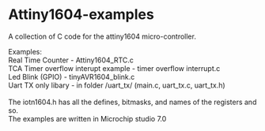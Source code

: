 # Attiny1604-examples

A collection of C code for the attiny1604 micro-controller. 

Examples: <br />
Real Time Counter - Attiny1604_RTC.c <br />
TCA Timer overflow interupt example - timer overflow interrupt.c <br />
Led Blink (GPIO) - tinyAVR1604_blink.c <br />
Uart TX only libary - in folder  /uart_tx/ (main.c, uart_tx.c, uart_tx.h) <br />
<br />
The iotn1604.h has all the defines, bitmasks, and names of the registers and so. <br />
The examples are written in Microchip studio 7.0 <br />

